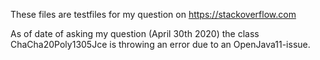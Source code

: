 These files are testfiles for my question on https://stackoverflow.com

As of date of asking my question (April 30th 2020) the class ChaCha20Poly1305Jce is throwing an error due to an
OpenJava11-issue.

